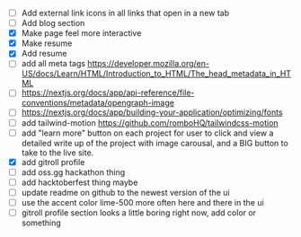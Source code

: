 - [ ] Add external link icons in all links that open in a new tab
- [ ] Add blog section
- [x] Make page feel more interactive
- [x] Make resume
- [x] Add resume
- [ ] add all meta tags https://developer.mozilla.org/en-US/docs/Learn/HTML/Introduction_to_HTML/The_head_metadata_in_HTML
- [ ] https://nextjs.org/docs/app/api-reference/file-conventions/metadata/opengraph-image
- [ ] https://nextjs.org/docs/app/building-your-application/optimizing/fonts
- [ ] add tailwind-motion https://github.com/romboHQ/tailwindcss-motion
- [ ] add "learn more" button on each project for user to click and view a detailed write up of the project with image carousal, and a BIG button to take to the live site.
- [x] add gitroll profile
- [ ] add oss.gg hackathon thing
- [ ] add hacktoberfest thing maybe
- [ ] update readme on github to the newest version of the ui
- [ ] use the accent color lime-500 more often here and there in the ui
- [ ] gitroll profile section looks a little boring right now, add color or something
